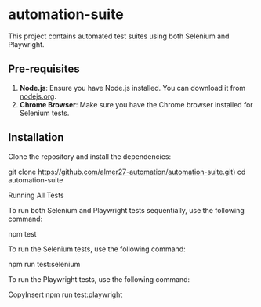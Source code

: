 # automation-suite

This project contains automated test suites using both Selenium and Playwright.

## Pre-requisites

1. **Node.js**: Ensure you have Node.js installed. You can download it from [nodejs.org](https://nodejs.org/).
2. **Chrome Browser**: Make sure you have the Chrome browser installed for Selenium tests.

## Installation

Clone the repository and install the dependencies:

git clone https://github.com/almer27-automation/automation-suite.git)
cd automation-suite

Running All Tests

To run both Selenium and Playwright tests sequentially, use the following command:

npm test

To run the Selenium tests, use the following command:

npm run test:selenium

To run the Playwright tests, use the following command:

CopyInsert
npm run test:playwright

